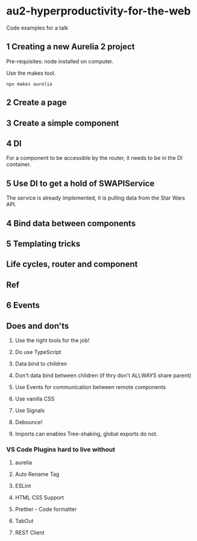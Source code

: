 # au2-hyperproductivity-for-the-web

Code examples for a talk

## 1 Creating a new Aurelia 2 project

Pre-requisites: node installed on computer.

Use the makes tool.

```npx makes aurelia```

## 2 Create a page

## 3 Create a simple component

## 4 DI

For a component to be accessible by the router, it needs to be in the DI container.

## 5 Use DI to get a hold of SWAPIService

The service is already implemented, it is pulling data from the Star Wars API.

## 4 Bind data between components

## 5 Templating tricks

## Life cycles, router and component

## Ref

## 6 Events


## Does and don'ts

1. Use the right tools for the job!

1. Do use TypeScript

1. Data bind to children

1. Don't data bind between children (if thry don't ALLWAYS share parent)

1. Use Events for communication between remote components

1. Use vanilla CSS

1. Use Signals

1. Debounce!

1. Imports can enables Tree-shaking, global exports do not.

### VS Code Plugins hard to live without

1. aurelia

1. Auto Rename Tag

1. ESLint

1. HTML CSS Support

1. Prettier - Code formatter

1. TabOut

1. REST Client
